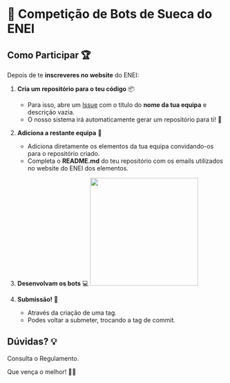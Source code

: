 # 🤖 Competição de Bots de Sueca do ENEI

## Como Participar 🏆

Depois de te **inscreveres no website** do ENEI:

1. **Cria um repositório para o teu código** 📦
    - Para isso, abre um [Issue](https://github.com/ORG/issues) com o título do **nome da tua equipa** e descrição vazia.
    - O nosso sistema irá automaticamente gerar um repositório para ti! 🔧

2. **Adiciona a restante equipa** 📝
    - Adiciona diretamente os elementos da tua equipa convidando-os para o repositório criado.
    - Completa o **README.md** do teu repositório com os emails utilizados no website do ENEI dos elementos.

3. **Desenvolvam os bots** 💻
    <img src="https://media0.giphy.com/media/v1.Y2lkPTc5MGI3NjExM2R5dXV4ZnhxY2EwemtlMDJvNjN0czdldXdibTVtZnJhNHNvaG1jZiZlcD12MV9pbnRlcm5hbF9naWZfYnlfaWQmY3Q9Zw/QNFhOolVeCzPQ2Mx85/giphy.gif" width="250">

4. **Submissão!** 🚀
   - Através da criação de uma tag.
   - Podes voltar a submeter, trocando a tag de commit.

## Dúvidas? 💡

Consulta o Regulamento.

Que vença o melhor! 🏅🚀
